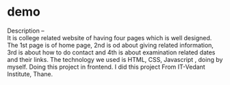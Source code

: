 # demo
Description –  
                          It is college related website of having four pages which is well designed. The 1st page is of home page, 2nd is od about giving related information, 3rd is about   how to do contact and 4th is about examination related dates and their   links. 
              The technology   we used is   HTML, CSS, Javascript ,  doing by myself. Doing this project in frontend. I did this project From IT-Vedant   Institute, Thane.	
